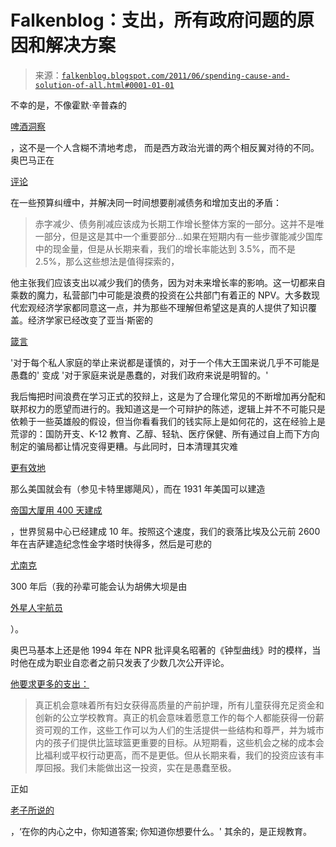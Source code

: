 <!--yml

类别：未分类

日期：2024 年 05 月 12 日 20:51:09

-->

# Falkenblog：支出，所有政府问题的原因和解决方案

> 来源：[`falkenblog.blogspot.com/2011/06/spending-cause-and-solution-of-all.html#0001-01-01`](http://falkenblog.blogspot.com/2011/06/spending-cause-and-solution-of-all.html#0001-01-01)

不幸的是，不像霍默·辛普森的

[啤酒洞察](http://www.funny2.com/homer.htm)

，这不是一个人含糊不清地考虑， 而是西方政治光谱的两个相反翼对待的不同。奥巴马正在

[评论](http://www.huffingtonpost.com/2011/06/29/obama-open-to-stimulus-debt-reduction-plan_n_887093.html)

在一些预算纠缠中，并解决同一时间想要削减债务和增加支出的矛盾：

> 赤字减少、债务削减应该成为长期工作增长整体方案的一部分。这并不是唯一部分，但是这是其中一个重要部分...如果在短期内有一些步骤能减少国库中的现金量，但是从长期来看，我们的增长率能达到 3.5%，而不是 2.5%，那么这些想法是值得探索的，

他主张我们应该支出以减少我们的债务，因为对未来增长率的影响。这一切都来自乘数的魔力，私营部门中可能是浪费的投资在公共部门有着正的 NPV。大多数现代宏观经济学家都同意这一点，并为那些不理解但希望这是真的人提供了知识覆盖。经济学家已经改变了亚当·斯密的

[箴言](http://www.adamsmith.org/adam-smith-quotes/)

'对于每个私人家庭的举止来说都是谨慎的，对于一个伟大王国来说几乎不可能是愚蠢的' 变成 '对于家庭来说是愚蠢的，对我们政府来说是明智的。'

我后悔把时间浪费在学习正式的狡辩上，这是为了合理化常见的不断增加再分配和联邦权力的愿望而进行的。我知道这是一个可辩护的陈述，逻辑上并不不可能只是依赖于一些英雄般的假设，但当你看看我们的钱实际上是如何花的，这在经验上是荒谬的：国防开支、K-12 教育、乙醇、轻轨、医疗保健、所有通过自上而下方向制定的骗局都让情况变得更糟。与此同时，日本清理其灾难

[更有效地](http://www.buzzfeed.com/mjs538/before-after-pictures-of-japan-3-months-after-th)

那么美国就会有（参见卡特里娜飓风），而在 1931 年美国可以建造

[帝国大厦用 400 天建成](http://www.life.com/gallery/23044/empire-state-building-made-by-hand)

，世界贸易中心已经建成 10 年。按照这个速度，我们的衰落比埃及公元前 2600 年在吉萨建造纪念性金字塔时快得多，然后是可悲的

[尤南克](http://www.touregypt.net/unaspyr.htm)

300 年后（我的孙辈可能会认为胡佛大坝是由

[外星人宇航员](http://www.outerworlds.com/likeness/aliens/aliens.html)

）。

奥巴马基本上还是他 1994 年在 NPR 批评臭名昭著的《钟型曲线》时的模样，当时他在成为职业自恋者之前只发表了少数几次公开评论。

[他要求更多的支出：](http://www.gnxp.com/blog/2008/09/barack-obama-on-bell-curve.php)

> 真正机会意味着所有妇女获得高质量的产前护理，所有儿童获得充足资金和创新的公立学校教育。真正的机会意味着愿意工作的每个人都能获得一份薪资可观的工作，这些工作可以为人们的生活提供一些结构和尊严，并为城市内的孩子们提供比篮球篮更重要的目标。从短期看，这些机会之梯的成本会比福利或平权行动更高，而不是更低。但从长期来看，我们的投资应该有丰厚回报。我们未能做出这一投资，实在是愚蠢至极。

正如

[老子所说的](http://thinkexist.com/quotation/at_the_center_of_your_being_you_have_the_answer/339558.html)

，‘在你的内心之中，你知道答案; 你知道你想要什么。' 其余的，是正规教育。
